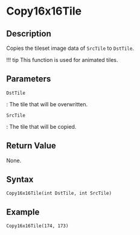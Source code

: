 # Copy16x16Tile

## Description
Copies the tileset image data of `SrcTile` to `DstTile`.

!!! tip
    This function is used for animated tiles.

## Parameters
`DstTile`

:   The tile that will be overwritten.

`SrcTile`

:   The tile that will be copied.

## Return Value
None.

## Syntax
```
Copy16x16Tile(int DstTile, int SrcTile)
```

## Example
```
Copy16x16Tile(174, 173)
```
